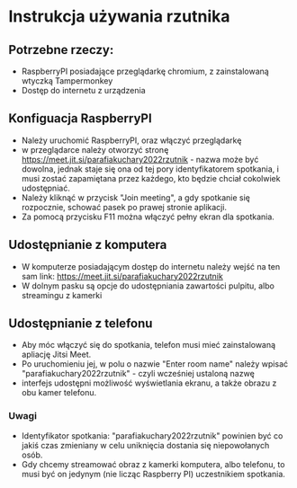 # Instrukcja używania rzutnika

## Potrzebne rzeczy:
- RaspberryPI posiadające przeglądarkę chromium, z zainstalowaną wtyczką Tampermonkey
- Dostęp do internetu z urządzenia



## Konfiguacja RaspberryPI
- Należy uruchomić RaspberryPI, oraz włączyć przeglądarkę
- w przeglądarce należy otworzyć stronę https://meet.jit.si/parafiakuchary2022rzutnik - nazwa może być dowolna, 
jednak staje się ona od tej pory identyfikatorem spotkania, i musi zostać zapamiętana przez każdego, kto będzie chciał cokolwiek udostępniać.
- Należy kliknąć w przycisk "Join meeting", a gdy spotkanie się rozpocznie, schować pasek po prawej stronie aplikacji.
- Za pomocą przycisku F11 można włączyć pełny ekran dla spotkania.

## Udostępnianie z komputera
- W komputerze posiadającym dostęp do internetu należy wejść na ten sam link: https://meet.jit.si/parafiakuchary2022rzutnik
- W dolnym pasku są opcje do udostępniania zawartości pulpitu, albo streamingu z kamerki

## Udostępnianie z telefonu
- Aby móc włączyć się do spotkania, telefon musi mieć zainstalowaną apliację Jitsi Meet.
- Po uruchomieniu jej, w polu o nazwie "Enter room name" należy wpisać "parafiakuchary2022rzutnik" - czyli wcześniej ustaloną nazwę
- interfejs udostępni możliwość wyświetlania ekranu, a także obrazu z obu kamer telefonu.

### Uwagi
- Identyfikator spotkania: "parafiakuchary2022rzutnik" powinien być co jakiś czas zmieniany w celu uniknięcia dostania się niepowołanych osób.
- Gdy chcemy streamować obraz z kamerki komputera, albo telefonu, to musi być on jedynym (nie licząc Raspberry PI) uczestnikiem spotkania.

